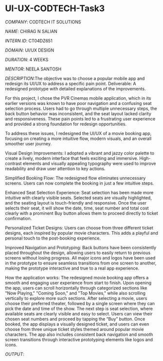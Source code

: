 # UI-UX-CODTECH-Task3

*COMPANY*: CODTECH IT SOLUTIONS

*NAME*: CHIRAG N SALIAN

*INTERN ID*: CT04DZ651

*DOMAIN*: UI/UX DESIGN

*DURATION*: 4 WEEKS

*MENTOR*: NEELA SANTOSH

*DESCRIPTION*:The objective was to choose a popular mobile app and redesign its UI/UX to address a specific pain point.
Deliverable: A redesigned prototype with detailed explanations of the improvements.

For this project, I chose the PVR Cinemas mobile application, which in its earlier versions was known to have poor navigation and a confusing seat selection process. Users had to go through multiple unnecessary steps, the back button behavior was inconsistent, and the seat layout lacked clarity and responsiveness. These pain points led to a frustrating user experience and provided a strong foundation for redesign opportunities.

To address these issues, I redesigned the UI/UX of a movie booking app, focusing on creating a more intuitive flow, modern visuals, and an overall smoother user journey.

Visual Design Improvements: 
I adopted a vibrant and jazzy color palette to create a lively, modern interface that feels exciting and immersive.
High-contrast elements and visually appealing typography were used to improve readability and draw user attention to key actions.

Simplified Booking Flow: 
The redesigned flow eliminates unnecessary screens. Users can now complete the booking in just a few intuitive steps.

Enhanced Seat Selection Experience: 
Seat selection has been made more intuitive with clearly visible seats.
Selected seats are visually highlighted, and the seating layout is touch-friendly and responsive.
Once the user selects their seat, it will show the date, time, seat number and total cost clearly with a prominent Buy button allows them to proceed directly to ticket confirmation.

Personalized Ticket Designs: 
Users can choose from three different ticket designs, each inspired by popular movie characters. This adds a playful and personal touch to the post-booking experience.

Improved Navigation and Prototyping: 
Back buttons have been consistently placed throughout the design, allowing users to easily return to previous screens without losing progress.
All major icons and logos have been used in the prototype to ensure seamless transitions from one screen to another, making the prototype interactive and true to a real app experience.

How the application works:
The redesigned movie booking app offers a smooth and engaging user experience from start to finish. Upon opening the app, users can scroll horizontally through categorized sections like "Now Playing," "Coming Soon," and "Top Movies," while also scrolling vertically to explore more such sections. After selecting a movie, users choose their preferred theater, followed by a single screen where they can pick the date and time of the show. The next step is seat selection, where available seats are clearly visible and easy to select. Users can view their chosen seat numbers and proceed by tapping the “Buy” button. Once booked, the app displays a visually designed ticket, and users can even choose from three unique ticket styles themed around popular movie characters. The app also includes consistent back navigation and smooth screen transitions through interactive prototyping elements like logos and icons.

*OUTPUT*:
